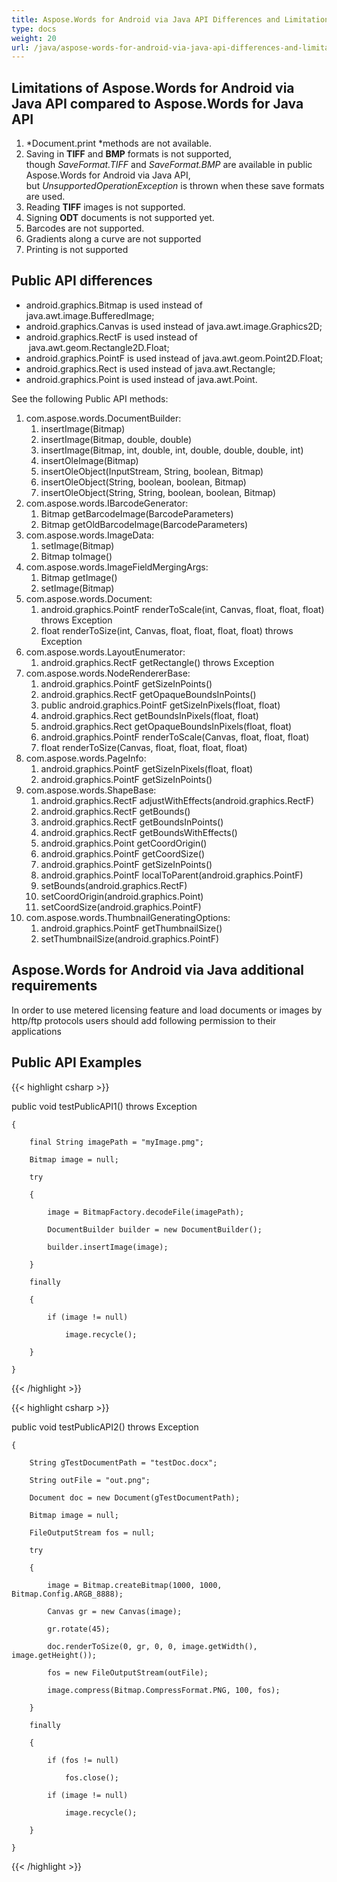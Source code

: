 ```yaml
---
title: Aspose.Words for Android via Java API Differences and Limitations
type: docs
weight: 20
url: /java/aspose-words-for-android-via-java-api-differences-and-limitations/
---
```


## **Limitations of Aspose.Words for Android via Java API compared to Aspose.Words for Java API**
1. *Document.print *methods are not available.
1. Saving in **TIFF** and **BMP** formats is not supported, though *SaveFormat.TIFF* and *SaveFormat.BMP* are available in public Aspose.Words for Android via Java API, but *UnsupportedOperationException* is thrown when these save formats are used.
1. Reading **TIFF** images is not supported.
1. Signing **ODT** documents is not supported yet.
1. Barcodes are not supported.
1. Gradients along a curve are not supported
1. Printing is not supported
## **Public API differences**
- android.graphics.Bitmap is used instead of java.awt.image.BufferedImage;
- android.graphics.Canvas is used instead of java.awt.image.Graphics2D;
- android.graphics.RectF is used instead of  java.awt.geom.Rectangle2D.Float;
- android.graphics.PointF is used instead of java.awt.geom.Point2D.Float;
- android.graphics.Rect is used instead of java.awt.Rectangle;
- android.graphics.Point is used instead of java.awt.Point.

See the following Public API methods:

1. com.aspose.words.DocumentBuilder:
   1. insertImage(Bitmap)
   1. insertImage(Bitmap, double, double)
   1. insertImage(Bitmap, int, double, int, double, double, double, int)
   1. insertOleImage(Bitmap)
   1. insertOleObject(InputStream, String, boolean, Bitmap)
   1. insertOleObject(String, boolean, boolean, Bitmap)
   1. insertOleObject(String, String, boolean, boolean, Bitmap)
1. com.aspose.words.IBarcodeGenerator:
   1. Bitmap getBarcodeImage(BarcodeParameters)
   1. Bitmap getOldBarcodeImage(BarcodeParameters)
1. com.aspose.words.ImageData:
   1. setImage(Bitmap)
   1. Bitmap toImage()
1. com.aspose.words.ImageFieldMergingArgs:
   1. Bitmap getImage()
   1. setImage(Bitmap)
1. com.aspose.words.Document:
   1. android.graphics.PointF renderToScale(int, Canvas, float, float, float) throws Exception
   1. float renderToSize(int, Canvas, float, float, float, float) throws Exception
1. com.aspose.words.LayoutEnumerator:
   1. android.graphics.RectF getRectangle() throws Exception
1. com.aspose.words.NodeRendererBase:
   1. android.graphics.PointF getSizeInPoints()
   1. android.graphics.RectF getOpaqueBoundsInPoints()
   1. public android.graphics.PointF getSizeInPixels(float, float)
   1. android.graphics.Rect getBoundsInPixels(float, float)
   1. android.graphics.Rect getOpaqueBoundsInPixels(float, float)
   1. android.graphics.PointF renderToScale(Canvas, float, float, float)
   1. float renderToSize(Canvas, float, float, float, float)
1. com.aspose.words.PageInfo:
   1. android.graphics.PointF getSizeInPixels(float, float)
   1. android.graphics.PointF getSizeInPoints()
1. com.aspose.words.ShapeBase:
   1. android.graphics.RectF adjustWithEffects(android.graphics.RectF)
   1. android.graphics.RectF getBounds() 
   1. android.graphics.RectF getBoundsInPoints() 
   1. android.graphics.RectF getBoundsWithEffects()
   1. android.graphics.Point getCoordOrigin()
   1. android.graphics.PointF getCoordSize() 
   1. android.graphics.PointF getSizeInPoints()
   1. android.graphics.PointF localToParent(android.graphics.PointF)
   1. setBounds(android.graphics.RectF) 
   1. setCoordOrigin(android.graphics.Point)
   1. setCoordSize(android.graphics.PointF)
1. com.aspose.words.ThumbnailGeneratingOptions:
   1. android.graphics.PointF getThumbnailSize()
   1. setThumbnailSize(android.graphics.PointF)
## **Aspose.Words for Android via Java additional requirements**
In order to use metered licensing feature and load documents or images by http/ftp protocols users should add following permission to their applications
*<uses-permission android:name="android.permission.INTERNET" />*
## **Public API Examples**
{{< highlight csharp >}}

 public void testPublicAPI1() throws Exception

    {

        final String imagePath = "myImage.pmg";

        Bitmap image = null;

        try

        {

            image = BitmapFactory.decodeFile(imagePath);

            DocumentBuilder builder = new DocumentBuilder();

            builder.insertImage(image);

        }

        finally

        {

            if (image != null)

                image.recycle();

        }

    }

{{< /highlight >}}

{{< highlight csharp >}}

 public void testPublicAPI2() throws Exception

    {

        String gTestDocumentPath = "testDoc.docx";

        String outFile = "out.png";

        Document doc = new Document(gTestDocumentPath);

        Bitmap image = null;

        FileOutputStream fos = null;

        try

        {

            image = Bitmap.createBitmap(1000, 1000, Bitmap.Config.ARGB_8888);

            Canvas gr = new Canvas(image);

            gr.rotate(45);

            doc.renderToSize(0, gr, 0, 0, image.getWidth(), image.getHeight());

            fos = new FileOutputStream(outFile);

            image.compress(Bitmap.CompressFormat.PNG, 100, fos);

        }

        finally

        {

            if (fos != null)

                fos.close();

            if (image != null)

                image.recycle();

        }

    }

{{< /highlight >}}
